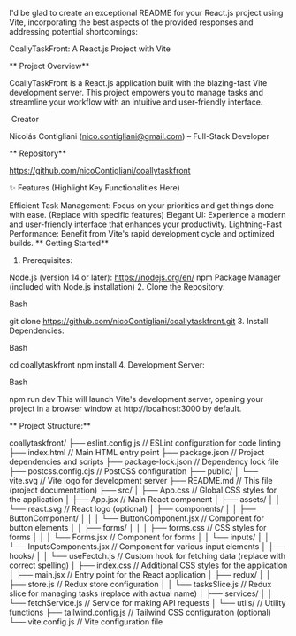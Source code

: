 I'd be glad to create an exceptional README for your React.js project using Vite, incorporating the best aspects of the provided responses and addressing potential shortcomings:

CoallyTaskFront: A React.js Project with Vite

** Project Overview**

CoallyTaskFront is a React.js application built with the blazing-fast Vite development server. This project empowers you to manage tasks and streamline your workflow with an intuitive and user-friendly interface.

‍ Creator

Nicolás Contigliani (nico.contigliani@gmail.com) – Full-Stack Developer

** Repository**

https://github.com/nicoContigliani/coallytaskfront

✨ Features (Highlight Key Functionalities Here)

Efficient Task Management: Focus on your priorities and get things done with ease. (Replace with specific features)
Elegant UI: Experience a modern and user-friendly interface that enhances your productivity.
Lightning-Fast Performance: Benefit from Vite's rapid development cycle and optimized builds.
** Getting Started**

1. Prerequisites:

Node.js (version 14 or later): https://nodejs.org/en/
npm Package Manager (included with Node.js installation)
2. Clone the Repository:

Bash

git clone https://github.com/nicoContigliani/coallytaskfront.git
3. Install Dependencies:

Bash

cd coallytaskfront
npm install
4. Development Server:

Bash

npm run dev
This will launch Vite's development server, opening your project in a browser window at http://localhost:3000 by default.

** Project Structure:**

coallytaskfront/
├── eslint.config.js        // ESLint configuration for code linting
├── index.html              // Main HTML entry point
├── package.json             // Project dependencies and scripts
├── package-lock.json        // Dependency lock file
├── postcss.config.cjs       // PostCSS configuration
├── public/
│   └── vite.svg             // Vite logo for development server
├── README.md               // This file (project documentation)
├── src/
│   ├── App.css               // Global CSS styles for the application
│   ├── App.jsx               // Main React component
│   ├── assets/
│   │   └── react.svg          // React logo (optional)
│   ├── components/
│   │   ├── ButtonComponent/
│   │   │   └── ButtonComponent.jsx // Component for button elements
│   │   ├── forms/
│   │   │   ├── forms.css        // CSS styles for forms
│   │   │   └── Forms.jsx        // Component for forms
│   │   └── inputs/
│   │       └── InputsComponents.jsx // Component for various input elements
│   ├── hooks/
│   │   └── useFectch.js        // Custom hook for fetching data (replace with correct spelling)
│   ├── index.css              // Additional CSS styles for the application
│   ├── main.jsx               // Entry point for the React application
│   ├── redux/
│   │   ├── store.js            // Redux store configuration
│   │   └── tasksSlice.js       // Redux slice for managing tasks (replace with actual name)
│   ├── services/
│   │   └── fetchService.js     // Service for making API requests
│   └── utils/                // Utility functions
├── tailwind.config.js      // Tailwind CSS configuration (optional)
└── vite.config.js          // Vite configuration file
